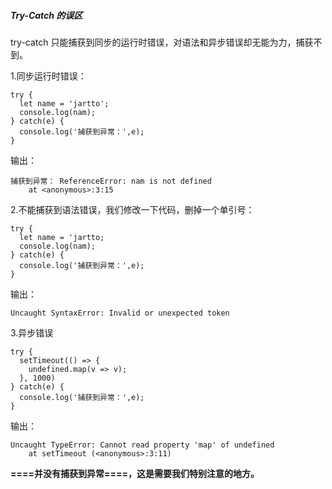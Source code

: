 
##### Try-Catch 的误区
try-catch 只能捕获到同步的运行时错误，对语法和异步错误却无能为力，捕获不到。

1.同步运行时错误：

```
try {
  let name = 'jartto';
  console.log(nam);
} catch(e) {
  console.log('捕获到异常：',e);
}
```
输出：

```
捕获到异常： ReferenceError: nam is not defined
    at <anonymous>:3:15
```

2.不能捕获到语法错误，我们修改一下代码，删掉一个单引号：

```
try {
  let name = 'jartto;
  console.log(nam);
} catch(e) {
  console.log('捕获到异常：',e);
}
```
输出：
```
Uncaught SyntaxError: Invalid or unexpected token
```
3.异步错误

```
try {
  setTimeout(() => {
    undefined.map(v => v);
  }, 1000)
} catch(e) {
  console.log('捕获到异常：',e);
}
```
输出：
```
Uncaught TypeError: Cannot read property 'map' of undefined
    at setTimeout (<anonymous>:3:11)
```
**====并没有捕获到异常====，这是需要我们特别注意的地方。**
